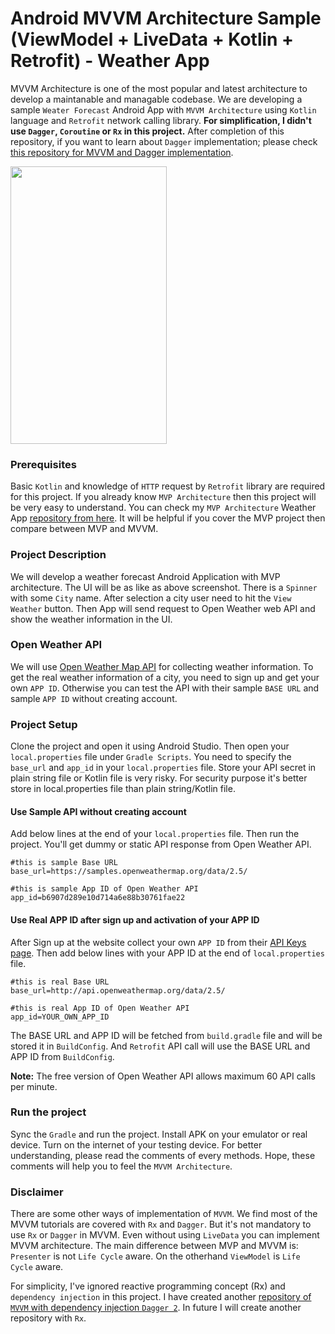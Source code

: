 # Android MVVM Architecture Sample (ViewModel + LiveData + Kotlin + Retrofit) - Weather App

MVVM Architecture is one of the most popular and latest architecture to develop a maintanable and managable codebase. We are developing a sample `Weater Forecast` Android App with `MVVM Architecture` using `Kotlin` language and `Retrofit` network calling library. **For simplification, I didn't use `Dagger`, `Coroutine` or `Rx` in this project.** After completion of this repository, if you want to learn about `Dagger` implementation; please check [this repository for MVVM and Dagger implementation](https://github.com/hasancse91/weather-app-android-mvvm-dagger).

<img src="https://github.com/hasancse91/weather-app-android-mvvm/blob/master/data/screenshot_1.png" width="250" height="444" />

### Prerequisites
Basic `Kotlin` and knowledge of `HTTP` request by `Retrofit` library are required for this project. If you already know `MVP Architecture` then this project will be very easy to understand. You can check my `MVP Architecture` Weather App [repository from here](https://github.com/hasancse91/weather-app-android-mvp-architecture). It will be helpful if you cover the MVP project then compare between MVP and MVVM.

### Project Description
We will develop a weather forecast Android Application with MVP architecture. The UI will be as like as above screenshot. There is a `Spinner` with some `City` name. After selection a city user need to hit the `View Weather` button. Then App will send request to Open Weather web API and show the weather information in the UI.

### Open Weather API
We will use [Open Weather Map API](https://openweathermap.org/api) for collecting weather information. To get the real weather information of a city, you need to sign up and get your own `APP ID`. Otherwise you can test the API with their sample `BASE URL` and sample `APP ID` without creating account.

### Project Setup
Clone the project and open it using Android Studio. Then open your `local.properties` file under `Gradle Scripts`. You need to specify the `base_url` and `app_id` in your `local.properties` file. Store your API secret in plain string file or Kotlin file is very risky. For security purpose it's better store in local.properties file than plain string/Kotlin file.

#### Use Sample API without creating account
Add below lines at the end of your `local.properties` file. Then run the project. You'll get dummy or static API response from Open Weather API.
```properties
#this is sample Base URL
base_url=https://samples.openweathermap.org/data/2.5/

#this is sample App ID of Open Weather API
app_id=b6907d289e10d714a6e88b30761fae22
```
#### Use Real APP ID after sign up and activation of your APP ID
After Sign up at the website collect your own `APP ID` from their [API Keys page](https://home.openweathermap.org/api_keys). Then add below lines with your APP ID at the end of `local.properties` file.
```properties
#this is real Base URL
base_url=http://api.openweathermap.org/data/2.5/

#this is real App ID of Open Weather API
app_id=YOUR_OWN_APP_ID
```
The BASE URL and APP ID will be fetched from `build.gradle` file and will be stored it in `BuildConfig`. And `Retrofit` API call will use the BASE URL and APP ID from `BuildConfig`.

**Note:** The free version of Open Weather API allows maximum 60 API calls per minute.
### Run the project
Sync the `Gradle` and run the project. Install APK on your emulator or real device. Turn on the internet of your testing device. For better understanding, please read the comments of every methods. Hope, these comments will help you to feel the `MVVM Architecture`.
### Disclaimer
There are some other ways of implementation of `MVVM`. We find most of the MVVM tutorials are covered with `Rx` and `Dagger`. But it's not mandatory to use `Rx` or `Dagger` in MVVM. Even without using `LiveData` you can implement MVVM architecture. The main difference between MVP and MVVM is: `Presenter` is not `Life Cycle` aware. On the otherhand `ViewModel` is `Life Cycle` aware.

For simplicity, I've ignored reactive programming concept (Rx) and `dependency injection` in this project. I have created another [repository of `MVVM` with dependency injection `Dagger 2`](https://github.com/hasancse91/weather-app-android-mvvm-dagger). In future I will create another repository with `Rx`.
